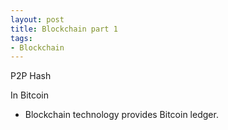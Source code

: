 ```yaml
---
layout: post
title: Blockchain part 1
tags:
- Blockchain
---
```


P2P
Hash

In Bitcoin
  - Blockchain technology provides Bitcoin ledger.

